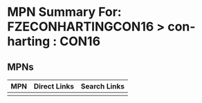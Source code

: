 



# MPN Summary For: FZECONHARTINGCON16 > con-harting : CON16

## MPNs
  

|MPN|Direct Links|Search Links|
| :--- | :--- | :--- |
||||
